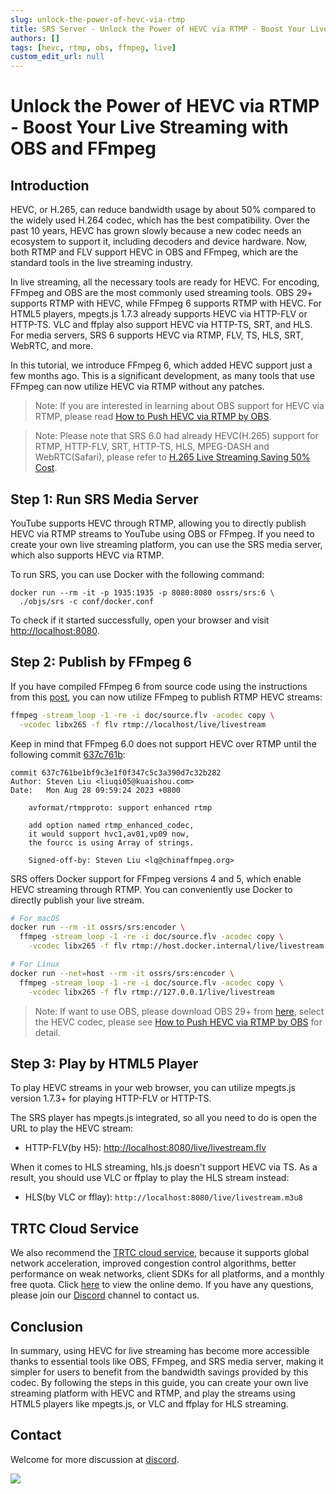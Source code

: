 ```yaml
---
slug: unlock-the-power-of-hevc-via-rtmp
title: SRS Server - Unlock the Power of HEVC via RTMP - Boost Your Live Streaming with OBS and FFmpeg
authors: []
tags: [hevc, rtmp, obs, ffmpeg, live]
custom_edit_url: null
---
```


# Unlock the Power of HEVC via RTMP - Boost Your Live Streaming with OBS and FFmpeg

## Introduction

HEVC, or H.265, can reduce bandwidth usage by about 50% compared to the widely used H.264 codec, which has the 
best compatibility. Over the past 10 years, HEVC has grown slowly because a new codec needs an ecosystem to 
support it, including decoders and device hardware. Now, both RTMP and FLV support HEVC in OBS and FFmpeg, 
which are the standard tools in the live streaming industry.

<!--truncate-->

In live streaming, all the necessary tools are ready for HEVC. For encoding, FFmpeg and OBS are the most commonly 
used streaming tools. OBS 29+ supports RTMP with HEVC, while FFmpeg 6 supports RTMP with HEVC. For HTML5 players, 
mpegts.js 1.7.3 already supports HEVC via HTTP-FLV or HTTP-TS. VLC and ffplay also support HEVC via HTTP-TS, SRT, 
and HLS. For media servers, SRS 6 supports HEVC via RTMP, FLV, TS, HLS, SRT, WebRTC, and more.

In this tutorial, we introduce FFmpeg 6, which added HEVC support just a few months ago. This is a significant 
development, as many tools that use FFmpeg can now utilize HEVC via RTMP without any patches.

> Note: If you are interested in learning about OBS support for HEVC via RTMP, please read 
> [How to Push HEVC via RTMP by OBS](./2023-04-08-Push-HEVC-via-RTMP-by-OBS.md).

> Note: Please note that SRS 6.0 had already HEVC(H.265) support for RTMP, HTTP-FLV, SRT, HTTP-TS, HLS, MPEG-DASH 
> and WebRTC(Safari), please refer to [H.265 Live Streaming Saving 50% Cost](./2023-03-07-Lets-Do-H265-Live-Streaming.md).

## Step 1: Run SRS Media Server

YouTube supports HEVC through RTMP, allowing you to directly publish HEVC via RTMP streams to YouTube using 
OBS or FFmpeg. If you need to create your own live streaming platform, you can use the SRS media server, which 
also supports HEVC via RTMP. 

To run SRS, you can use Docker with the following command:

```
docker run --rm -it -p 1935:1935 -p 8080:8080 ossrs/srs:6 \
  ./objs/srs -c conf/docker.conf
```

To check if it started successfully, open your browser and visit 
[http://localhost:8080](http://localhost:8080).

## Step 2: Publish by FFmpeg 6

If you have compiled FFmpeg 6 from source code using the instructions from this [post](/docs/v6/doc/hevc#ffmpeg-tools), 
you can now utilize FFmpeg to publish RTMP HEVC streams:

```bash
ffmpeg -stream_loop -1 -re -i doc/source.flv -acodec copy \
  -vcodec libx265 -f flv rtmp://localhost/live/livestream
```

Keep in mind that FFmpeg 6.0 does not support HEVC over RTMP until the following commit
[637c761b](https://github.com/FFmpeg/FFmpeg/commit/637c761be1bf9c3e1f0f347c5c3a390d7c32b282):

```
commit 637c761be1bf9c3e1f0f347c5c3a390d7c32b282
Author: Steven Liu <liuqi05@kuaishou.com>
Date:   Mon Aug 28 09:59:24 2023 +0800

    avformat/rtmpproto: support enhanced rtmp
    
    add option named rtmp_enhanced_codec,
    it would support hvc1,av01,vp09 now,
    the fourcc is using Array of strings.
    
    Signed-off-by: Steven Liu <lq@chinaffmpeg.org>
```

SRS offers Docker support for FFmpeg versions 4 and 5, which enable HEVC streaming through RTMP. You can 
conveniently use Docker to directly publish your live stream.

```bash
# For macOS
docker run --rm -it ossrs/srs:encoder \
  ffmpeg -stream_loop -1 -re -i doc/source.flv -acodec copy \
    -vcodec libx265 -f flv rtmp://host.docker.internal/live/livestream

# For Linux
docker run --net=host --rm -it ossrs/srs:encoder \
  ffmpeg -stream_loop -1 -re -i doc/source.flv -acodec copy \
    -vcodec libx265 -f flv rtmp://127.0.0.1/live/livestream
```

> Note: If want to use OBS, please download OBS 29+ from [here](https://github.com/obsproject/obs-studio/releases),
> select the HEVC codec, please see [How to Push HEVC via RTMP by OBS](./2023-04-08-Push-HEVC-via-RTMP-by-OBS.md)
> for detail.

## Step 3: Play by HTML5 Player

To play HEVC streams in your web browser, you can utilize mpegts.js version 1.7.3+ for playing HTTP-FLV or 
HTTP-TS. 

The SRS player has mpegts.js integrated, so all you need to do is open the URL to play the HEVC stream:

* HTTP-FLV(by H5):  [http://localhost:8080/live/livestream.flv](http://localhost:8080/players/srs_player.html?autostart=true)

When it comes to HLS streaming, hls.js doesn't support HEVC via TS. As a result, you should use VLC or ffplay 
to play the HLS stream instead:

* HLS(by VLC or fflay): `http://localhost:8080/live/livestream.m3u8`

## TRTC Cloud Service

We also recommend the [TRTC cloud service](https://ossrs.io/trtc/pricing?utm_source=community&utm_medium=ossrs&utm_campaign=OBS-WHIP-TRTC&_channel_track_key=yb4mTLui), 
because it supports global network acceleration, improved congestion control algorithms, better performance on weak networks, 
client SDKs for all platforms, and a monthly free quota. Click [here](https://ossrs.io/trtc/demo?utm_source=community&utm_medium=ossrs&utm_campaign=OBS-WHIP-TRTC&_channel_track_key=lfJKyOlF)
to view the online demo. If you have any questions, please join our [Discord](https://discord.gg/DCCH6HyhuT) channel
to contact us.

## Conclusion

In summary, using HEVC for live streaming has become more accessible thanks to essential tools like OBS, FFmpeg, 
and SRS media server, making it simpler for users to benefit from the bandwidth savings provided by this codec. 
By following the steps in this guide, you can create your own live streaming platform with HEVC and RTMP, and 
play the streams using HTML5 players like mpegts.js, or VLC and ffplay for HLS streaming.

## Contact

Welcome for more discussion at [discord](https://discord.gg/bQUPDRqy79).

![](https://ossrs.io/gif/v1/sls.gif?site=ossrs.io&path=/lts/blog-en/23-10-26-Unlock-the-Power-of-HEVC-via-RTMP)
